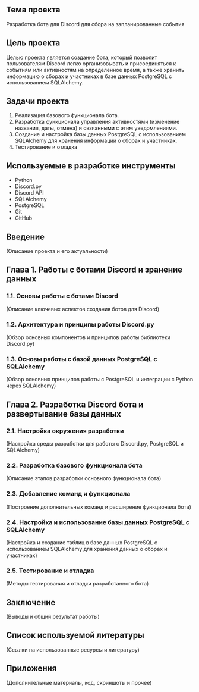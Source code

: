
## Тема проекта
Разработка бота для Discord для сбора на запланированные события

## Цель проекта
Целью проекта является создание бота, который позволит пользователям Discord легко организовывать и присоединяться к событиям или активностям на определенное время, а также хранить информацию о сборах и участниках в базе данных PostgreSQL с использованием SQLAlchemy.

## Задачи проекта
1. Реализация базового функционала бота.
2. Разработка функционала управления активностями (изменение названия, даты, отмена) и свзяанными с этим уведомлениями.
3. Создание и настройка базы данных PostgreSQL с использованием SQLAlchemy для хранения информации о сборах и участниках.
4. Тестирование и отладка

## Используемые в разработке инструменты
- Python
- Discord.py
- Discord API
- SQLAlchemy
- PostgreSQL 
- Git 
- GitHub 

## Введение
(Описание проекта и его актуальности)

## Глава 1. Работы с ботами Discord и зранение данных

### 1.1. Основы работы с ботами Discord
(Описание ключевых аспектов создания ботов для Discord)

### 1.2. Архитектура и принципы работы Discord.py
(Обзор основных компонентов и принципов работы библиотеки Discord.py)

### 1.3. Основы работы с базой данных PostgreSQL с SQLAlchemy
(Обзор основных принципов работы с PostgreSQL и интеграции с Python через SQLAlchemy)

## Глава 2. Разработка Discord бота и развертывание базы данных

### 2.1. Настройка окружения разработки
(Настройка среды разработки для работы с Discord.py, PostgreSQL и SQLAlchemy)

### 2.2. Разработка базового функционала бота
(Описание этапов разработки основного функционала бота)

### 2.3. Добавление команд и функционала
(Построение дополнительных команд и расширение функционала бота)

### 2.4. Настройка и использование базы данных PostgreSQL с SQLAlchemy
(Настройка и создание таблиц в базе данных PostgreSQL с использованием SQLAlchemy для хранения данных о сборах и участниках)

### 2.5. Тестирование и отладка
(Методы тестирования и отладки разработанного бота)

## Заключение
(Выводы и общий результат работы)

## Список используемой литературы
(Ссылки на использованные ресурсы и литературу)

## Приложения
(Дополнительные материалы, код, скриншоты и прочее)
